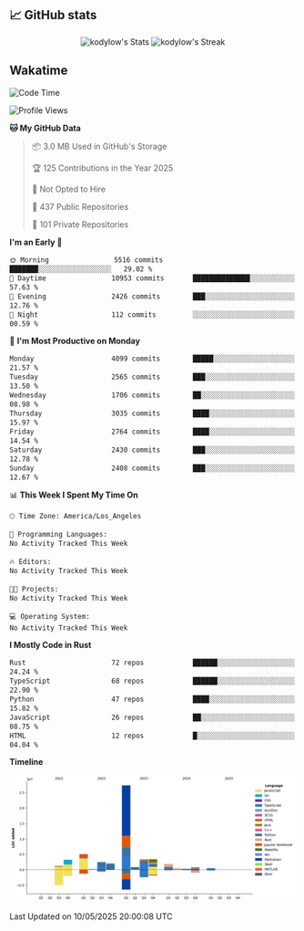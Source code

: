 ## 📈 GitHub stats
<!--START_SECTION:github-->
<div class="badges-githubstats">
  <p align="center">
    <img src="https://github-readme-stats.vercel.app/api?username=kodylow&theme=tokyonight&show_icons=true&hide_border=true&count_private=true" alt="kodylow's Stats" height="165">
    <img src="https://github-readme-streak-stats.herokuapp.com/?user=kodylow&theme=tokyonight&hide_border=true" alt="kodylow's Streak" height="165">
  </p>
</div>
<!--END_SECTION:github-->

## Wakatime 
<!--START_SECTION:waka-->
![Code Time](http://img.shields.io/badge/Code%20Time-1%2C294%20hrs%2031%20mins-blue)

![Profile Views](http://img.shields.io/badge/Profile%20Views-0-blue)

**🐱 My GitHub Data** 

> 📦 3.0 MB Used in GitHub's Storage 
 > 
> 🏆 125 Contributions in the Year 2025
 > 
> 🚫 Not Opted to Hire
 > 
> 📜 437 Public Repositories 
 > 
> 🔑 101 Private Repositories 
 > 
**I'm an Early 🐤** 

```text
🌞 Morning                5516 commits        ███████░░░░░░░░░░░░░░░░░░   29.02 % 
🌆 Daytime                10953 commits       ██████████████░░░░░░░░░░░   57.63 % 
🌃 Evening                2426 commits        ███░░░░░░░░░░░░░░░░░░░░░░   12.76 % 
🌙 Night                  112 commits         ░░░░░░░░░░░░░░░░░░░░░░░░░   00.59 % 
```
📅 **I'm Most Productive on Monday** 

```text
Monday                   4099 commits        █████░░░░░░░░░░░░░░░░░░░░   21.57 % 
Tuesday                  2565 commits        ███░░░░░░░░░░░░░░░░░░░░░░   13.50 % 
Wednesday                1706 commits        ██░░░░░░░░░░░░░░░░░░░░░░░   08.98 % 
Thursday                 3035 commits        ████░░░░░░░░░░░░░░░░░░░░░   15.97 % 
Friday                   2764 commits        ████░░░░░░░░░░░░░░░░░░░░░   14.54 % 
Saturday                 2430 commits        ███░░░░░░░░░░░░░░░░░░░░░░   12.78 % 
Sunday                   2408 commits        ███░░░░░░░░░░░░░░░░░░░░░░   12.67 % 
```


📊 **This Week I Spent My Time On** 

```text
🕑︎ Time Zone: America/Los_Angeles

💬 Programming Languages: 
No Activity Tracked This Week

🔥 Editors: 
No Activity Tracked This Week

🐱‍💻 Projects: 
No Activity Tracked This Week

💻 Operating System: 
No Activity Tracked This Week
```

**I Mostly Code in Rust** 

```text
Rust                     72 repos            ██████░░░░░░░░░░░░░░░░░░░   24.24 % 
TypeScript               68 repos            ██████░░░░░░░░░░░░░░░░░░░   22.90 % 
Python                   47 repos            ████░░░░░░░░░░░░░░░░░░░░░   15.82 % 
JavaScript               26 repos            ██░░░░░░░░░░░░░░░░░░░░░░░   08.75 % 
HTML                     12 repos            █░░░░░░░░░░░░░░░░░░░░░░░░   04.04 % 
```



**Timeline**

![Lines of Code chart](https://raw.githubusercontent.com/Kodylow/Kodylow/master/assets/bar_graph.png)


 Last Updated on 10/05/2025 20:00:08 UTC
<!--END_SECTION:waka-->
